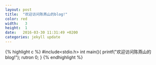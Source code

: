 ```yaml
---
layout: post
title:  "欢迎访问陈燕山的blog!"
color: red
width:   3 
height:  1
date:   2016-03-30 11:31:49 +0200
categories: jekyll update
---
```


{% highlight c %}
#include<stdio.h>
int main(){
	printf("欢迎访问陈燕山的blog!");
rutron 0;
}
{% endhighlight %}


[jekyll-docs]: http://jekyllrb.com/docs/home
[jekyll-gh]:   https://github.com/jekyll/jekyll
[jekyll-talk]: https://talk.jekyllrb.com/
